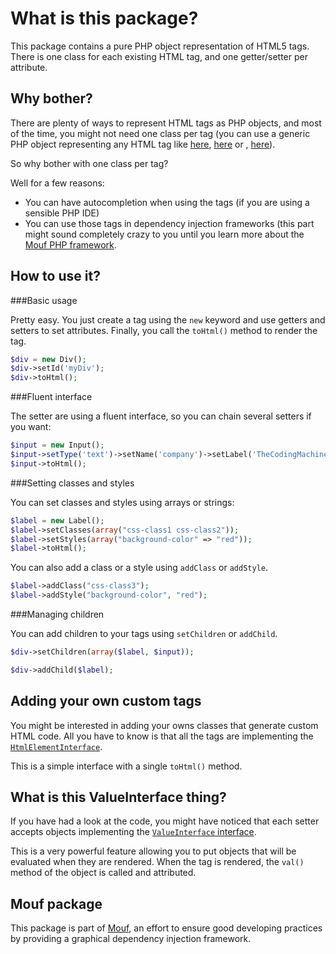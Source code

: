 What is this package?
=====================

This package contains a pure PHP object representation of HTML5 tags. There is one class for each existing HTML tag, and one getter/setter per attribute.

Why bother?
-----------

There are plenty of ways to represent HTML tags as PHP objects, and most of the time, you might not need one class per tag (you can use a generic PHP object representing any HTML tag like [here](http://davidwalsh.name/create-html-elements-php-htmlelement-class), [here](http://www.phpclasses.org/package/1910-PHP-Generate-HTML-document-tags-programatically.html) or , [here](http://code.google.com/p/php-class-html-generator/)).

So why bother with one class per tag?

Well for a few reasons:

- You can have autocompletion when using the tags (if you are using a sensible PHP IDE)
- You can use those tags in dependency injection frameworks (this part might sound completely crazy to you until you learn more about the [Mouf PHP framework](http://mouf-php.com).

How to use it?
--------------

###Basic usage

Pretty easy. You just create a tag using the `new` keyword and use getters and setters to set attributes. Finally,
you call the `toHtml()` method to render the tag.

```php
$div = new Div();
$div->setId('myDiv');
$div->toHtml();
```

###Fluent interface

The setter are using a fluent interface, so you can chain several setters if you want:

```php
$input = new Input();
$input->setType('text')->setName('company')->setLabel('TheCodingMachine');
$input->toHtml();
```

###Setting classes and styles

You can set classes and styles using arrays or strings:

```php
$label = new Label();
$label->setClasses(array("css-class1 css-class2"));
$label->setStyles(array("background-color" => "red"));
$label->toHtml();
```

You can also add a class or a style using `addClass` or `addStyle`.

```php
$label->addClass("css-class3");
$label->addStyle("background-color", "red");
```

###Managing children

You can add children to your tags using `setChildren` or `addChild`.

```php
$div->setChildren(array($label, $input));
```

```php
$div->addChild($label);
```

Adding your own custom tags
---------------------------

You might be interested in adding your owns classes that generate custom HTML code.
All you have to know is that all the tags are implementing the 
[`HtmlElementInterface`](http://mouf-php.com/packages/mouf/html.htmlelement/README.md).

This is a simple interface with a single `toHtml()` method.

What is this ValueInterface thing?
----------------------------------

If you have had a look at the code, you might have noticed that each setter accepts objects
implementing the [`ValueInterface` interface](http://mouf-php.com/packages/mouf/utils.value.value-interface/README.md).

This is a very powerful feature allowing you to put objects that will be evaluated when
they are rendered. When the tag is rendered, the `val()` method of the object is called
and attributed.

Mouf package
------------

This package is part of [Mouf](http://mouf-php.com), an effort to ensure good developing practices by providing a graphical dependency injection framework.
